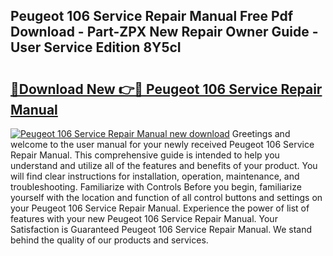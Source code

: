 ## Peugeot 106 Service Repair Manual Free Pdf Download - Part-ZPX New Repair Owner Guide - User Service Edition 8Y5cI

# <h2><a href="http://cf19381.oget.top/?id=Peugeot+106+Service+Repair+Manual">🔗Download New 👉🔴 Peugeot 106 Service Repair Manual</a></h2>

[![Peugeot 106 Service Repair Manual new download](https://i.imgur.com/5g1atiW.png)](http://cf19381.oget.top/?id=Peugeot+106+Service+Repair+Manual)
Greetings and welcome to the user manual for your newly received Peugeot 106 Service Repair Manual. This comprehensive guide is intended to help you understand and utilize all of the features and benefits of your product. You will find clear instructions for installation, operation, maintenance, and troubleshooting. Familiarize with Controls Before you begin, familiarize yourself with the location and function of all control buttons and settings on your Peugeot 106 Service Repair Manual. Experience the power of list of features with your new Peugeot 106 Service Repair Manual. Your Satisfaction is Guaranteed Peugeot 106 Service Repair Manual. We stand behind the quality of our products and services.
